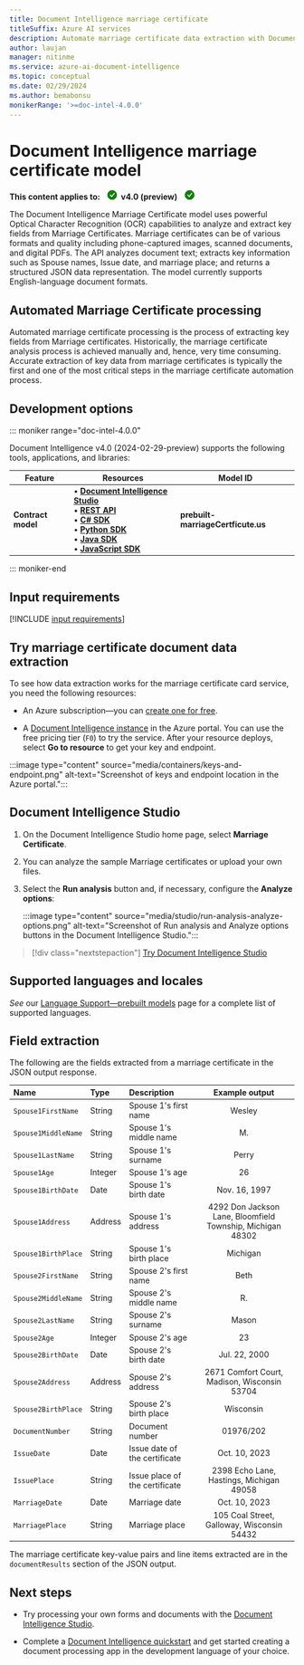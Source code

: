 ```yaml
---
title: Document Intelligence marriage certificate
titleSuffix: Azure AI services
description: Automate marriage certificate data extraction with Document Intelligence's marriage certificate model.
author: laujan
manager: nitinme
ms.service: azure-ai-document-intelligence
ms.topic: conceptual
ms.date: 02/29/2024
ms.author: bemabonsu
monikerRange: '>=doc-intel-4.0.0'
---
```

<!-- markdownlint-disable MD033 -->
<!-- markdownlint-disable MD051 -->
<!-- markdownlint-disable MD024 -->
<!-- markdownlint-disable MD036 -->
<!-- markdownlint-disable MD049 -->
<!-- markdownlint-disable MD001 -->

# Document Intelligence marriage certificate model

**This content applies to:** ![checkmark](media/yes-icon.png) **v4.0 (preview)** ![checkmark](media/yes-icon.png)

The Document Intelligence Marriage Certificate model uses powerful Optical Character Recognition (OCR) capabilities to analyze and extract key fields from Marriage Certificates. Marriage certificates  can be of various formats and quality including phone-captured images, scanned documents, and digital PDFs. The API analyzes document text; extracts key information such as Spouse names, Issue date, and marriage place; and returns a structured JSON data representation. The model currently supports English-language document formats.

## Automated Marriage Certificate processing

Automated marriage certificate processing is the process of extracting key  fields from Marriage certificates. Historically, the marriage certificate analysis process is achieved manually and, hence, very time consuming. Accurate extraction of key data from marriage certificates is typically the first and one of the most critical steps in the marriage certificate automation process.

## Development options

::: moniker range="doc-intel-4.0.0"

Document Intelligence v4.0 (2024-02-29-preview) supports the following tools, applications, and libraries:

| Feature | Resources | Model ID |
|----------|-------------|-----------|
|**Contract model**|&bullet; [**Document Intelligence Studio**](https://formrecognizer.appliedai.azure.com)</br>&bullet;  [**REST API**](/rest/api/aiservices/document-models/analyze-document?view=rest-aiservices-2023-10-31-preview&preserve-view=true&tabs=HTTP)</br>&bullet;  [**C# SDK**](quickstarts/get-started-sdks-rest-api.md?view=doc-intel-4.0.0&preserve-view=true)</br>&bullet;  [**Python SDK**](quickstarts/get-started-sdks-rest-api.md?view=doc-intel-4.0.0&preserve-view=true)</br>&bullet;  [**Java SDK**](quickstarts/get-started-sdks-rest-api.md?view=doc-intel-4.0.0&preserve-view=true)</br>&bullet;  [**JavaScript SDK**](quickstarts/get-started-sdks-rest-api.md?view=doc-intel-4.0.0&preserve-view=true)|**prebuilt-marriageCertficute.us**|
::: moniker-end

## Input requirements

[!INCLUDE [input requirements](./includes/input-requirements.md)]

## Try marriage certificate document data extraction

To see how data extraction works for the marriage certificate card service, you need the following resources:

* An Azure subscription—you can [create one for free](https://azure.microsoft.com/free/cognitive-services/).

* A [Document Intelligence instance](https://portal.azure.com/#create/Microsoft.CognitiveServicesFormRecognizer) in the Azure portal. You can use the free pricing tier (`F0`) to try the service. After your resource deploys, select **Go to resource** to get your key and endpoint.

 :::image type="content" source="media/containers/keys-and-endpoint.png" alt-text="Screenshot of keys and endpoint location in the Azure portal.":::

## Document Intelligence Studio

1. On the Document Intelligence Studio home page, select **Marriage Certificate**.

1. You can analyze the sample Marriage certificates or upload your own files.

1. Select the **Run analysis** button and, if necessary, configure the **Analyze options**:

    :::image type="content" source="media/studio/run-analysis-analyze-options.png" alt-text="Screenshot of Run analysis and Analyze options buttons in the Document Intelligence Studio.":::

> [!div class="nextstepaction"]
> [Try Document Intelligence Studio](https://formrecognizer.appliedai.azure.com/studio/prebuilt?formType=invoice)

## Supported languages and locales

*See* our [Language Support—prebuilt models](language-support-prebuilt.md) page for a complete list of supported languages.

## Field extraction

The following are the fields extracted from a marriage certificate  in the JSON output response. 

|Name| Type | Description | Example output |
|:-----|:----|:----|:---:|
| `Spouse1FirstName` | String | Spouse 1's first name| Wesley |
| `Spouse1MiddleName` | String | Spouse 1's middle name| M. |
| `Spouse1LastName` | String | Spouse 1's surname| Perry |
| `Spouse1Age` | Integer | Spouse 1's age| 26 |
| `Spouse1BirthDate` | Date | Spouse 1's birth date| Nov. 16, 1997 |
| `Spouse1Address` | Address |Spouse 1's address| 4292 Don Jackson Lane, Bloomfield Township, Michigan 48302 |
| `Spouse1BirthPlace`| String | Spouse 1's birth place| Michigan |
| `Spouse2FirstName` | String | Spouse 2's first name| Beth |
| `Spouse2MiddleName` | String | Spouse 2's middle name| R. |
| `Spouse2LastName` | String | Spouse 2's surname| Mason |
| `Spouse2Age` | Integer | Spouse 2's age| 23 |
| `Spouse2BirthDate` | Date | Spouse 2's birth date| Jul. 22, 2000 |
| `Spouse2Address` | Address |Spouse 2's address| 2671 Comfort Court, Madison, Wisconsin 53704 |
| `Spouse2BirthPlace`| String | Spouse 2's birth place| Wisconsin |
| `DocumentNumber`| String | Document number | 01976/202 |
| `IssueDate` | Date | Issue date of the certificate | Oct. 10, 2023 |
| `IssuePlace` | String | Issue place of the certificate | 2398 Echo Lane, Hastings, Michigan 49058 |
| `MarriageDate`| Date | Marriage date | Oct. 10, 2023 |
| `MarriagePlace` | String | Marriage place | 105 Coal Street, Galloway, Wisconsin 54432 |

The marriage certificate key-value pairs and line items extracted are in the `documentResults` section of the JSON output.

## Next steps

* Try processing your own forms and documents with the [Document Intelligence Studio](https://formrecognizer.appliedai.azure.com/studio).

* Complete a [Document Intelligence quickstart](quickstarts/get-started-sdks-rest-api.md?view=doc-intel-3.0.0&preserve-view=true) and get started creating a document processing app in the development language of your choice.
